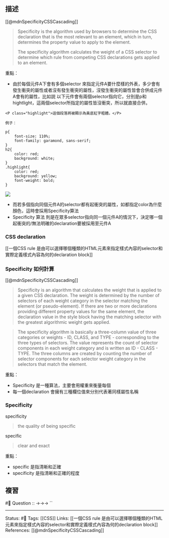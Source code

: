 

## 描述

[[@mdnSpecificityCSSCascading]]
> Specificity is the algorithm used by browsers to determine the CSS declaration that is the most relevant to an element, which in turn, determines the property value to apply to the element. 
> 
> The specificity algorithm calculates the weight of a CSS selector to determine which rule from competing CSS declarations gets applied to an element.





重點：
- 由於每個元件A下會有多個selector 來指定元件A要什麼樣的外表，多少會有發生衝突的屬性或者沒有發生衝突的屬性，沒發生衝突的屬性皆會合併成元件A會有的屬性，比如説 以下元件會有兩個selector指向它，分別是p和hightlight，這兩個selector所指定的屬性皆沒衝突，所以就直接合併。

`<P class="highlight">這個段落將被顯示為黃底紅字粗體。</P>`

```
例子：

p{
    font-size: 110%;
    font-family: garamond, sans-serif;
}
h2{
    color: red;
    background: white;
}
.highlight{
    color: red;
    background: yellow;
    font-weight: bold;
}
```
![](https://res.cloudinary.com/dqfxgtyoi/image/upload/v1661802724/blog/cssTag/css-merge-example_ms662h.png)

- 而若多個指向同個元件A的selector都有起衝突的屬性，如都指定color為什麼顏色，這時會採用Specificity算法
- Specificity 算法 則是在眾多selector指向同一個元件A的情況下，決定哪一個起衝突的/無法明確的declaration要被採用至元件A
### CSS declaration
[[一個CSS rule 是由可以選擇哪個種類的HTML元素來指定樣式內容的selector和實際定義樣式內容為何的declaration block]]

### Specificity 如何計算
[[@mdnSpecificityCSSCascading]]
> Specificity is an algorithm that calculates the weight that is applied to a given CSS declaration. The weight is determined by the number of selectors of each weight category in the selector matching the element (or pseudo-element). If there are two or more declarations providing different property values for the same element, the declaration value in the style block having the matching selector with the greatest algorithmic weight gets applied.

> The specificity algorithm is basically a three-column value of three categories or weights - ID, CLASS, and TYPE - corresponding to the three types of selectors. The value represents the count of selector components in each weight category and is written as ID - CLASS - TYPE. The three columns are created by counting the number of selector components for each selector weight category in the selectors that match the element.



重點：
- Specificity 是一種算法，主要會用權重來衡量每個
- 每一個declaration 會擁有三種欄位值來分別代表著同樣屬性名稱

### Specificity
specificity
> the quality of being specific 

specific
> clear and exact

重點：
- specific 是指清晰和正確
- specificity 是指清晰和正確的程度

## 複習
#🧠 Question :: ->->-> ``
<!--SR:!2022-09-02,3,250-->

---
Status: #🌱 
Tags:
[[CSS]]
Links:
[[一個CSS rule 是由可以選擇哪個種類的HTML元素來指定樣式內容的selector和實際定義樣式內容為何的declaration block]]
References:
[[@mdnSpecificityCSSCascading]]